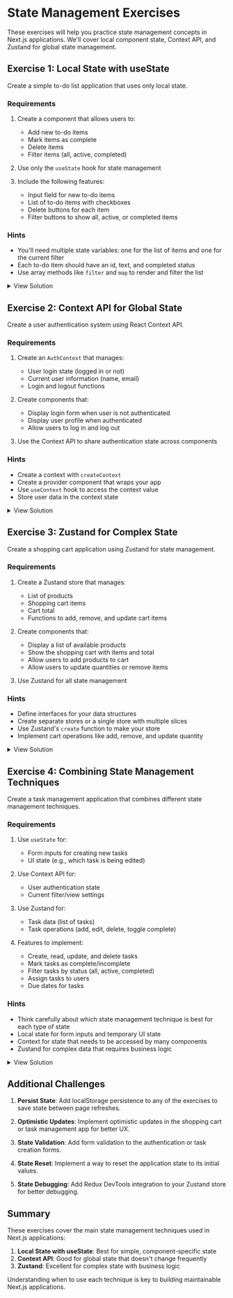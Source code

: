 # State Management Exercises

These exercises will help you practice state management concepts in Next.js applications. We'll cover local component state, Context API, and Zustand for global state management.

## Exercise 1: Local State with useState

Create a simple to-do list application that uses only local state.

### Requirements

1. Create a component that allows users to:
   - Add new to-do items
   - Mark items as complete
   - Delete items
   - Filter items (all, active, completed)

2. Use only the `useState` hook for state management

3. Include the following features:
   - Input field for new to-do items
   - List of to-do items with checkboxes
   - Delete buttons for each item
   - Filter buttons to show all, active, or completed items

### Hints

- You'll need multiple state variables: one for the list of items and one for the current filter
- Each to-do item should have an id, text, and completed status
- Use array methods like `filter` and `map` to render and filter the list

<details>
<summary>View Solution</summary>

```tsx
'use client'

import { useState } from 'react'

interface Todo {
  id: number
  text: string
  completed: boolean
}

type Filter = 'all' | 'active' | 'completed'

export default function TodoList() {
  const [todos, setTodos] = useState<Todo[]>([])
  const [inputValue, setInputValue] = useState('')
  const [filter, setFilter] = useState<Filter>('all')

  const addTodo = () => {
    if (inputValue.trim()) {
      setTodos([
        ...todos,
        {
          id: Date.now(),
          text: inputValue,
          completed: false
        }
      ])
      setInputValue('')
    }
  }

  const toggleTodo = (id: number) => {
    setTodos(todos.map(todo =>
      todo.id === id ? { ...todo, completed: !todo.completed } : todo
    ))
  }

  const deleteTodo = (id: number) => {
    setTodos(todos.filter(todo => todo.id !== id))
  }

  const filteredTodos = todos.filter(todo => {
    if (filter === 'active') return !todo.completed
    if (filter === 'completed') return todo.completed
    return true
  })

  return (
    <div className="max-w-md mx-auto p-4">
      <h1 className="text-2xl font-bold mb-4">To-Do List</h1>
      
      <div className="flex mb-4">
        <input
          type="text"
          value={inputValue}
          onChange={(e) => setInputValue(e.target.value)}
          onKeyPress={(e) => e.key === 'Enter' && addTodo()}
          placeholder="Add a new to-do"
          className="flex-1 px-3 py-2 border border-gray-300 rounded-l"
        />
        <button
          onClick={addTodo}
          className="px-4 py-2 bg-blue-500 text-white rounded-r"
        >
          Add
        </button>
      </div>

      <div className="flex mb-4 space-x-2">
        {(['all', 'active', 'completed'] as Filter[]).map(filterOption => (
          <button
            key={filterOption}
            onClick={() => setFilter(filterOption)}
            className={`px-3 py-1 rounded ${
              filter === filterOption
                ? 'bg-blue-500 text-white'
                : 'bg-gray-200 text-gray-700'
            }`}
          >
            {filterOption.charAt(0).toUpperCase() + filterOption.slice(1)}
          </button>
        ))}
      </div>

      <ul className="space-y-2">
        {filteredTodos.map(todo => (
          <li key={todo.id} className="flex items-center p-2 border rounded">
            <input
              type="checkbox"
              checked={todo.completed}
              onChange={() => toggleTodo(todo.id)}
              className="mr-2"
            />
            <span className={`flex-1 ${todo.completed ? 'line-through text-gray-500' : ''}`}>
              {todo.text}
            </span>
            <button
              onClick={() => deleteTodo(todo.id)}
              className="px-2 py-1 bg-red-500 text-white rounded text-sm"
            >
              Delete
            </button>
          </li>
        ))}
      </ul>
    </div>
  )
}
```

</details>

## Exercise 2: Context API for Global State

Create a user authentication system using React Context API.

### Requirements

1. Create an `AuthContext` that manages:
   - User login state (logged in or not)
   - Current user information (name, email)
   - Login and logout functions

2. Create components that:
   - Display login form when user is not authenticated
   - Display user profile when authenticated
   - Allow users to log in and log out

3. Use the Context API to share authentication state across components

### Hints

- Create a context with `createContext`
- Create a provider component that wraps your app
- Use `useContext` hook to access the context value
- Store user data in the context state

<details>
<summary>View Solution</summary>

```tsx
// app/context/AuthContext.tsx
'use client'

import { createContext, useContext, useState, ReactNode } from 'react'

interface User {
  name: string
  email: string
}

interface AuthContextType {
  user: User | null
  login: (email: string, password: string) => boolean
  logout: () => void
  isAuthenticated: boolean
}

const AuthContext = createContext<AuthContextType | undefined>(undefined)

export function AuthProvider({ children }: { children: ReactNode }) {
  const [user, setUser] = useState<User | null>(null)

  const login = (email: string, password: string) => {
    // Simple mock authentication
    if (email === 'user@example.com' && password === 'password') {
      setUser({
        name: 'John Doe',
        email: 'user@example.com'
      })
      return true
    }
    return false
  }

  const logout = () => {
    setUser(null)
  }

  const isAuthenticated = !!user

  return (
    <AuthContext.Provider value={{ user, login, logout, isAuthenticated }}>
      {children}
    </AuthContext.Provider>
  )
}

export function useAuth() {
  const context = useContext(AuthContext)
  if (context === undefined) {
    throw new Error('useAuth must be used within an AuthProvider')
  }
  return context
}
```

```tsx
// app/components/LoginForm.tsx
'use client'

import { useState } from 'react'
import { useAuth } from '../context/AuthContext'

export default function LoginForm() {
  const [email, setEmail] = useState('')
  const [password, setPassword] = useState('')
  const [error, setError] = useState('')
  const { login } = useAuth()

  const handleSubmit = (e: React.FormEvent) => {
    e.preventDefault()
    const success = login(email, password)
    if (!success) {
      setError('Invalid email or password')
    }
  }

  return (
    <div className="max-w-md mx-auto p-6 bg-white rounded-lg shadow-md">
      <h2 className="text-2xl font-bold mb-4">Login</h2>
      
      {error && <div className="mb-4 p-2 bg-red-100 text-red-700 rounded">{error}</div>}
      
      <form onSubmit={handleSubmit}>
        <div className="mb-4">
          <label className="block text-gray-700 mb-2">Email</label>
          <input
            type="email"
            value={email}
            onChange={(e) => setEmail(e.target.value)}
            className="w-full px-3 py-2 border border-gray-300 rounded"
            required
          />
        </div>
        
        <div className="mb-4">
          <label className="block text-gray-700 mb-2">Password</label>
          <input
            type="password"
            value={password}
            onChange={(e) => setPassword(e.target.value)}
            className="w-full px-3 py-2 border border-gray-300 rounded"
            required
          />
        </div>
        
        <button
          type="submit"
          className="w-full py-2 bg-blue-500 text-white rounded hover:bg-blue-600"
        >
          Login
        </button>
      </form>
      
      <p className="mt-4 text-sm text-gray-600">
        Hint: Use user@example.com / password
      </p>
    </div>
  )
}
```

```tsx
// app/components/UserProfile.tsx
'use client'

import { useAuth } from '../context/AuthContext'

export default function UserProfile() {
  const { user, logout } = useAuth()

  return (
    <div className="max-w-md mx-auto p-6 bg-white rounded-lg shadow-md">
      <h2 className="text-2xl font-bold mb-4">User Profile</h2>
      
      <div className="mb-4">
        <p className="mb-2"><strong>Name:</strong> {user?.name}</p>
        <p className="mb-4"><strong>Email:</strong> {user?.email}</p>
      </div>
      
      <button
        onClick={logout}
        className="w-full py-2 bg-red-500 text-white rounded hover:bg-red-600"
      >
        Logout
      </button>
    </div>
  )
}
```

```tsx
// app/page.tsx
'use client'

import { useAuth } from './context/AuthContext'
import LoginForm from './components/LoginForm'
import UserProfile from './components/UserProfile'

export default function Home() {
  const { isAuthenticated } = useAuth()

  return (
    <main className="min-h-screen bg-gray-100 p-8">
      <div className="max-w-4xl mx-auto">
        <h1 className="text-3xl font-bold text-center mb-8">Authentication Example</h1>
        
        {isAuthenticated ? <UserProfile /> : <LoginForm />}
      </div>
    </main>
  )
}
```

</details>

## Exercise 3: Zustand for Complex State

Create a shopping cart application using Zustand for state management.

### Requirements

1. Create a Zustand store that manages:
   - List of products
   - Shopping cart items
   - Cart total
   - Functions to add, remove, and update cart items

2. Create components that:
   - Display a list of available products
   - Show the shopping cart with items and total
   - Allow users to add products to cart
   - Allow users to update quantities or remove items

3. Use Zustand for all state management

### Hints

- Define interfaces for your data structures
- Create separate stores or a single store with multiple slices
- Use Zustand's `create` function to make your store
- Implement cart operations like add, remove, and update quantity

<details>
<summary>View Solution</summary>

```tsx
// lib/store.ts
import { create } from 'zustand'

interface Product {
  id: number
  name: string
  price: number
  category: string
}

interface CartItem {
  product: Product
  quantity: number
}

interface CartStore {
  products: Product[]
  cartItems: CartItem[]
  addToCart: (product: Product) => void
  removeFromCart: (productId: number) => void
  updateQuantity: (productId: number, quantity: number) => void
  clearCart: () => void
  cartTotal: number
  cartItemCount: number
}

export const useCartStore = create<CartStore>((set, get) => ({
  products: [
    { id: 1, name: 'Laptop', price: 999, category: 'Electronics' },
    { id: 2, name: 'Headphones', price: 99, category: 'Electronics' },
    { id: 3, name: 'T-Shirt', price: 19, category: 'Clothing' },
    { id: 4, name: 'Book', price: 15, category: 'Books' },
    { id: 5, name: 'Coffee Mug', price: 8, category: 'Kitchen' }
  ],
  cartItems: [],
  
  addToCart: (product) => {
    const { cartItems } = get()
    const existingItem = cartItems.find(item => item.product.id === product.id)
    
    if (existingItem) {
      set({
        cartItems: cartItems.map(item =>
          item.product.id === product.id
            ? { ...item, quantity: item.quantity + 1 }
            : item
        )
      })
    } else {
      set({ cartItems: [...cartItems, { product, quantity: 1 }] })
    }
  },
  
  removeFromCart: (productId) => {
    set({ cartItems: get().cartItems.filter(item => item.product.id !== productId) })
  },
  
  updateQuantity: (productId, quantity) => {
    if (quantity <= 0) {
      get().removeFromCart(productId)
    } else {
      set({
        cartItems: get().cartItems.map(item =>
          item.product.id === productId
            ? { ...item, quantity }
            : item
        )
      })
    }
  },
  
  clearCart: () => {
    set({ cartItems: [] })
  },
  
  get cartTotal() {
    return get().cartItems.reduce((total, item) => total + item.product.price * item.quantity, 0)
  },
  
  get cartItemCount() {
    return get().cartItems.reduce((count, item) => count + item.quantity, 0)
  }
}))
```

```tsx
// app/components/ProductList.tsx
'use client'

import { useCartStore } from '../../lib/store'

export default function ProductList() {
  const products = useCartStore(state => state.products)
  const addToCart = useCartStore(state => state.addToCart)

  return (
    <div>
      <h2 className="text-xl font-semibold mb-4">Products</h2>
      <div className="grid grid-cols-1 md:grid-cols-2 lg:grid-cols-3 gap-4">
        {products.map(product => (
          <div key={product.id} className="p-4 border rounded-lg">
            <h3 className="font-medium">{product.name}</h3>
            <p className="text-gray-600 mb-2">${product.price}</p>
            <p className="text-sm text-gray-500 mb-3">{product.category}</p>
            <button
              onClick={() => addToCart(product)}
              className="w-full py-2 bg-blue-500 text-white rounded hover:bg-blue-600"
            >
              Add to Cart
            </button>
          </div>
        ))}
      </div>
    </div>
  )
}
```

```tsx
// app/components/ShoppingCart.tsx
'use client'

import { useCartStore } from '../../lib/store'

export default function ShoppingCart() {
  const cartItems = useCartStore(state => state.cartItems)
  const removeFromCart = useCartStore(state => state.removeFromCart)
  const updateQuantity = useCartStore(state => state.updateQuantity)
  const clearCart = useCartStore(state => state.clearCart)
  const cartTotal = useCartStore(state => state.cartTotal)

  return (
    <div>
      <div className="flex justify-between items-center mb-4">
        <h2 className="text-xl font-semibold">Shopping Cart</h2>
        {cartItems.length > 0 && (
          <button
            onClick={clearCart}
            className="px-3 py-1 bg-red-500 text-white rounded hover:bg-red-600 text-sm"
          >
            Clear Cart
          </button>
        )}
      </div>
      
      {cartItems.length === 0 ? (
        <p className="text-gray-500">Your cart is empty</p>
      ) : (
        <div>
          <div className="space-y-3 mb-4">
            {cartItems.map(item => (
              <div key={item.product.id} className="flex items-center p-3 border rounded">
                <div className="flex-1">
                  <h4 className="font-medium">{item.product.name}</h4>
                  <p className="text-gray-600">${item.product.price}</p>
                </div>
                
                <div className="flex items-center">
                  <button
                    onClick={() => updateQuantity(item.product.id, item.quantity - 1)}
                    className="w-8 h-8 flex items-center justify-center border rounded"
                  >
                    -
                  </button>
                  <span className="w-12 text-center">{item.quantity}</span>
                  <button
                    onClick={() => updateQuantity(item.product.id, item.quantity + 1)}
                    className="w-8 h-8 flex items-center justify-center border rounded"
                  >
                    +
                  </button>
                </div>
                
                <div className="ml-4 text-right">
                  <p className="font-medium">${item.product.price * item.quantity}</p>
                  <button
                    onClick={() => removeFromCart(item.product.id)}
                    className="text-red-500 text-sm hover:text-red-700"
                  >
                    Remove
                  </button>
                </div>
              </div>
            ))}
          </div>
          
          <div className="border-t pt-3">
            <div className="flex justify-between items-center">
              <span className="text-lg font-semibold">Total:</span>
              <span className="text-xl font-bold">${cartTotal.toFixed(2)}</span>
            </div>
          </div>
        </div>
      )}
    </div>
  )
}
```

```tsx
// app/page.tsx
'use client'

import ProductList from './components/ProductList'
import ShoppingCart from './components/ShoppingCart'
import { useCartStore } from '../lib/store'

export default function Home() {
  const cartItemCount = useCartStore(state => state.cartItemCount)

  return (
    <main className="min-h-screen bg-gray-100 p-8">
      <div className="max-w-6xl mx-auto">
        <div className="flex justify-between items-center mb-8">
          <h1 className="text-3xl font-bold">Shopping Cart Example</h1>
          <div className="relative">
            <svg className="w-6 h-6" fill="none" stroke="currentColor" viewBox="0 0 24 24">
              <path strokeLinecap="round" strokeLinejoin="round" strokeWidth={2} d="M3 3h2l.4 2M7 13h10l4-8H5.4M7 13L5.4 5M7 13l-2.293 2.293c-.63.63-.184 1.707.707 1.707H17m0 0a2 2 0 100 4 2 2 0 000-4zm-8 2a2 2 0 11-4 0 2 2 0 014 0z" />
            </svg>
            {cartItemCount > 0 && (
              <span className="absolute -top-2 -right-2 bg-red-500 text-white text-xs rounded-full h-5 w-5 flex items-center justify-center">
                {cartItemCount}
              </span>
            )}
          </div>
        </div>
        
        <div className="grid grid-cols-1 lg:grid-cols-3 gap-8">
          <div className="lg:col-span-2">
            <ProductList />
          </div>
          <div>
            <ShoppingCart />
          </div>
        </div>
      </div>
    </main>
  )
}
```

</details>

## Exercise 4: Combining State Management Techniques

Create a task management application that combines different state management techniques.

### Requirements

1. Use `useState` for:
   - Form inputs for creating new tasks
   - UI state (e.g., which task is being edited)

2. Use Context API for:
   - User authentication state
   - Current filter/view settings

3. Use Zustand for:
   - Task data (list of tasks)
   - Task operations (add, edit, delete, toggle complete)

4. Features to implement:
   - Create, read, update, and delete tasks
   - Mark tasks as complete/incomplete
   - Filter tasks by status (all, active, completed)
   - Assign tasks to users
   - Due dates for tasks

### Hints

- Think carefully about which state management technique is best for each type of state
- Local state for form inputs and temporary UI state
- Context for state that needs to be accessed by many components
- Zustand for complex data that requires business logic

<details>
<summary>View Solution</summary>

This is a complex exercise that combines all the techniques. The solution would be quite lengthy, but here's an outline of how to structure it:

1. Create a Zustand store for task management
2. Create a Context for authentication and filter settings
3. Use useState in components for form inputs and UI state
4. Build components that use all three techniques appropriately

The key is to understand when to use each technique:
- useState: Simple, component-specific state
- Context: Global state that doesn't change frequently
- Zustand: Complex state with business logic

</details>

## Additional Challenges

1. **Persist State**: Add localStorage persistence to any of the exercises to save state between page refreshes.

2. **Optimistic Updates**: Implement optimistic updates in the shopping cart or task management app for better UX.

3. **State Validation**: Add form validation to the authentication or task creation forms.

4. **State Reset**: Implement a way to reset the application state to its initial values.

5. **State Debugging**: Add Redux DevTools integration to your Zustand store for better debugging.

## Summary

These exercises cover the main state management techniques used in Next.js applications:

1. **Local State with useState**: Best for simple, component-specific state
2. **Context API**: Good for global state that doesn't change frequently
3. **Zustand**: Excellent for complex state with business logic

Understanding when to use each technique is key to building maintainable Next.js applications.